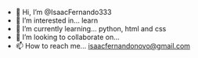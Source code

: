- 👋 Hi, I’m @IsaacFernando333
- 👀 I’m interested in... learn
- 🌱 I’m currently learning... python, html and css
- 💞️ I’m looking to collaborate on...
- 📫 How to reach me... isaacfernandonovo@gmail.com

<!---
IsaacFernando333/IsaacFernando333 is a ✨ special ✨ repository because its `README.md` (this file) appears on your GitHub profile.
You can click the Preview link to take a look at your changes.
--->
